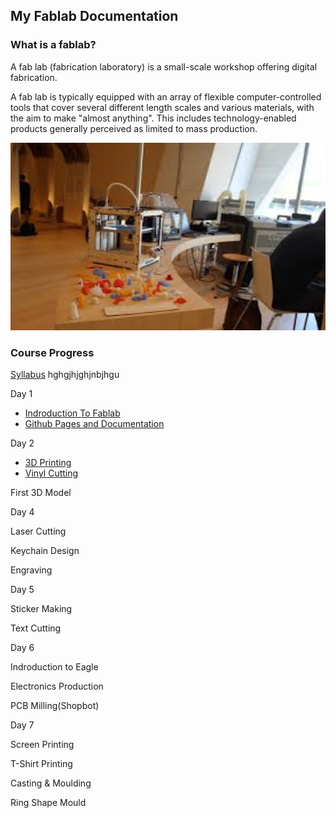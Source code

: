 ## My Fablab Documentation

### What is a fablab?
A fab lab (fabrication laboratory) is a small-scale workshop offering digital fabrication.

A fab lab is typically equipped with an array of flexible computer-controlled tools that cover several different length scales and various materials, with the aim to make "almost anything". This includes technology-enabled products generally perceived as limited to mass production.

<img src="fablab.jpg" height="300" width="512">

### Course Progress

[Syllabus]()
hghgjhjghjnbjhgu


Day 1
* [Indroduction To Fablab]()
* [Github Pages and Documentation]()

Day 2
* [3D Printing]()
* [Vinyl Cutting]()

First 3D Model


Day 4

Laser Cutting

Keychain Design

Engraving

Day 5



Sticker Making

Text Cutting

Day 6

Indroduction to Eagle

Electronics Production

PCB Milling(Shopbot)

Day 7

Screen Printing

T-Shirt Printing

Casting & Moulding

Ring Shape Mould


